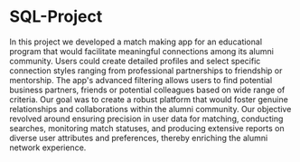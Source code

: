 # SQL-Project
In this project we developed a match making app for an educational program that would facilitate meaningful connections among its alumni community. Users could create detailed profiles and select specific connection styles ranging from professional partnerships to friendship or mentorship. The app's advanced filtering allows users to find potential business partners, friends or potential colleagues based on wide range of criteria. Our goal was to create a robust platform that would foster genuine relationships and collaborations within the alumni community. Our objective revolved around ensuring precision in user data for matching, conducting searches, monitoring match statuses, and producing extensive reports on diverse user attributes and preferences, thereby enriching the alumni network experience.
